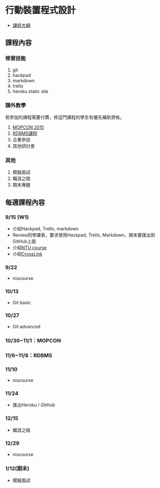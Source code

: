 # 行動裝置程式設計

* [課程大綱](https://acade.niu.edu.tw/NIU/mainframe_open.aspx?mainPage=.%2FApplication%2FTKE%2FPRG%2FPRG1100_02.aspx%3FOP%3DY%26PKNO%3DA04FJTQ5%23)

## 課程內容

### 修習技能

1. git
2. hackpad
3. markdown
4. trello
5. heroku static site

### 課外教學

若參加的課程需要付費，修這門課程的學生有優先補助資格。

1. [MOPCON 2015](http://mopcon.kktix.cc/events/2015-registration-student)
2. [RDBMS課程](https://www.facebook.com/events/853886477999933/)
3. 企業參訪
4. 其他研討會

### 其他

1. 模擬面試
2. 職涯之路
3. 期末專題

## 每週課程內容

### 9/15 (W1)

* 介紹Hackpad, Trello, markdown
* Review同學課表，要求使用Hackpad, Trello, Markdown，期末要匯出到GitHub上面
* 介紹[NTU course](http://ntucourse.info/)
* 介紹[CrossLink](https://www.crosslink.tw/)

### 9/22

* niucourse

### 10/13

* Git basic

### 10/27

* Git advanced

### 10/30~11/1：MOPCON

### 11/6~11/8：RDBMS

### 11/10

* niucourse

### 11/24

* 匯出Heroku / GitHub

### 12/15

* 職涯之路

### 12/29

* niucourse

### 1/12(期末)

* 模擬面試
